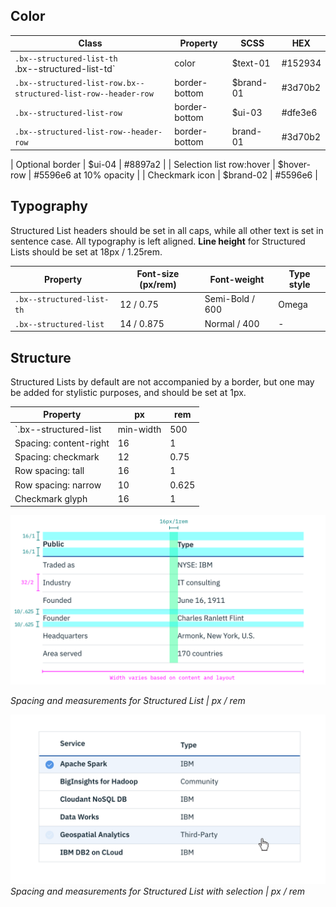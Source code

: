 ## Color
| Class                                                          | Property      | SCSS      | HEX      |
|----------------------------------------------------------------|---------------|-----------|----------|
| `.bx--structured-list-th` </br> .bx--structured-list-td`       | color         | $text-01  | #152934  |
| `.bx--structured-list-row.bx--structured-list-row--header-row` | border-bottom | $brand-01 | #3d70b2  |
| `.bx--structured-list-row`                                     | border-bottom | $ui-03    | #dfe3e6  |
| `.bx--structured-list-row--header-row`                         | border-bottom | brand-01  | #3d70b2  |

| Optional border | $ui-04 | #8897a2    |
| Selection list row:hover  | $hover-row | #5596e6 at 10% opacity    |
| Checkmark icon | $brand-02  | #5596e6    |


## Typography
Structured List headers should be set in all caps, while all other text is set in sentence case. All typography is left aligned. **Line height** for Structured Lists should be set at 18px / 1.25rem.

| Property                  | Font-size (px/rem) | Font-weight     | Type style |
|---------------------------|--------------------|-----------------|------------|
| `.bx--structured-list-th` | 12 / 0.75          | Semi-Bold / 600 | Omega      |
| `.bx--structured-list`    | 14 / 0.875         | Normal / 400    | -          |

## Structure
Structured Lists by default are not accompanied by a border, but one may be added for stylistic purposes, and should be set at 1px.  


| Property             | px | rem  |
|-----------------------|----|------|
| `.bx--structured-list | min-width | 500 |   |
| Spacing: content-right| 16 | 1    |
| Spacing: checkmark    | 12 | 0.75 |
| Row spacing: tall     | 16 | 1    |
| Row spacing: narrow   | 10 | 0.625|
| Checkmark glyph       | 16 | 1   |


![Spacing and measurements for Structured List](images/structured-list-style-1.png)

_Spacing and measurements for Structured List | px / rem_


![Spacing and measurements for Structured List with selection](images/structured-list-style-2.png)
_Spacing and measurements for Structured List with selection | px / rem_
